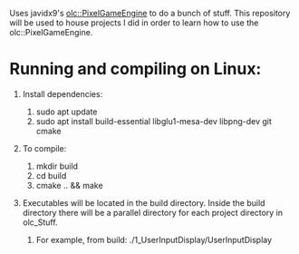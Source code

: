 
Uses javidx9's [olc::PixelGameEngine](https://github.com/OneLoneCoder/olcPixelGameEngine) to do a bunch of stuff. This repository will be used to house projects I did in order to learn how to use the olc::PixelGameEngine.

# Running and compiling on Linux:
1. Install dependencies:
    1. sudo apt update
    2. sudo apt install build-essential libglu1-mesa-dev libpng-dev git cmake

2. To compile:
    1. mkdir build
    2. cd build
    3. cmake .. && make

3. Executables will be located in the build directory. Inside the build directory there will be a parallel directory for each project directory in olc_Stuff.
    1. For example, from build: ./1_UserInputDisplay/UserInputDisplay